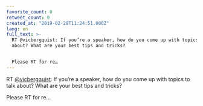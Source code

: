 ```yaml
---
favorite_count: 0
retweet_count: 0
created_at: "2019-02-28T11:24:51.000Z"
lang: en
full_text: >-
  RT @vicbergquist: If you’re a speaker, how do you come up with topics to talk
  about? What are your best tips and tricks? 


  Please RT for re…
---
```


RT [@vicbergquist](https://twitter.com/vicbergquist): If you’re a speaker, how
do you come up with topics to talk about? What are your best tips and tricks?

Please RT for re…
